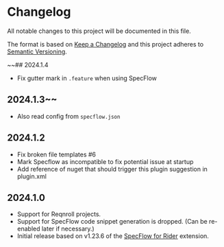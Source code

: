 # Changelog

All notable changes to this project will be documented in this file.

The format is based on [Keep a Changelog](http://keepachangelog.com/en/1.0.0/)
and this project adheres to [Semantic Versioning](http://semver.org/spec/v2.0.0.html).

~~## 2024.1.4

- Fix gutter mark in `.feature` when using SpecFlow

## 2024.1.3~~

- Also read config from `specflow.json` 

## 2024.1.2

- Fix broken file templates #6
- Mark Specflow as incompatible to fix potential issue at startup
- Add reference of nuget that should trigger this plugin suggestion in plugin.xml

## 2024.1.0

- Support for Reqnroll projects.
- Support for SpecFlow code snippet generation is dropped. (Can be re-enabled later if necessary.)
- Initial release based on v1.23.6 of the [SpecFlow for Rider](https://github.com/SpecFlowOSS/SpecFlow.Rider) extension.
